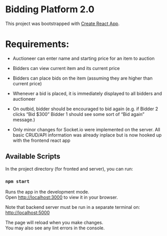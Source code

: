 # Bidding Platform 2.0

This project was bootstrapped with [Create React App](https://github.com/facebook/create-react-app).

# Requirements:

- Auctioneer can enter name and starting price for an item to auction
- Bidders can view current item and its current price
- Bidders can place bids on the item (assuming they are higher than current price)
- Whenever a bid is placed, it is immediately displayed to all bidders and auctioneer
- On outbid, bidder should be encouraged to bid again (e.g. if Bidder 2 clicks “Bid $300” Bidder 1 should
see some sort of “Bid again” message.)

- Only minor changes for Socket.io were implemented on the server. All basic CRUD/API information was already inplace but is now hooked up with the frontend react app

## Available Scripts

In the project directory (for fronted and server), you can run:

### `npm start`

Runs the app in the development mode.\
Open [http://localhost:3000](http://localhost:3000) to view it in your browser.

Note that backend server must be run in a separate terminal on: [http://localhost:5000](http://localhost:5000)

The page will reload when you make changes.\
You may also see any lint errors in the console.

